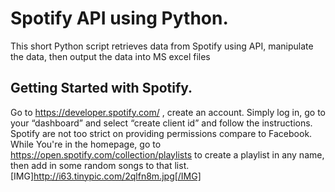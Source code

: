 # Spotify API using Python.
This short Python script retrieves data from Spotify using API, manipulate the data, then output the data into MS excel files  

## Getting Started with Spotify.
Go to https://developer.spotify.com/ , create an account. Simply log in, go to your “dashboard” and select “create client id” and follow the instructions. Spotify are not too strict on providing permissions compare to Facebook.
While You're in the homepage, go to https://open.spotify.com/collection/playlists to create a playlist in any name, then add in some random songs to that list.
[IMG]http://i63.tinypic.com/2qlfn8m.jpg[/IMG]
